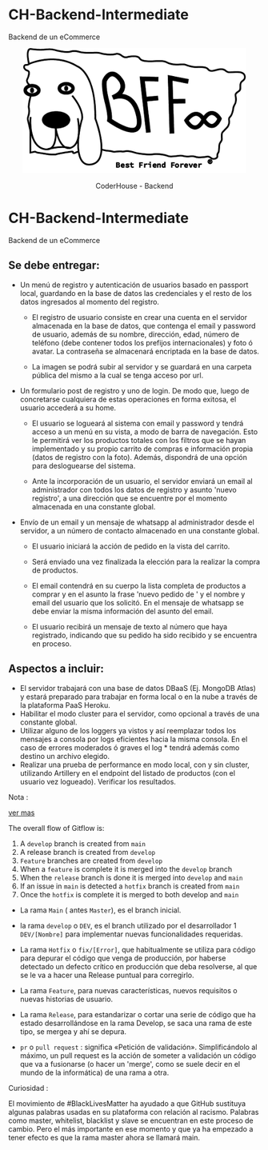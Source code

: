 # CH-Backend-Intermediate
Backend de un eCommerce 
<p align="center">
  <p align="center">    
    <img src="https://github.com/JesusRamirezGamarra/signature/blob/main/public/img/Logo_Negro.png" alt="BFFs" height="250">    
  </p>
  <p align="center">
       CoderHouse - Backend
  </p>
</p>

# CH-Backend-Intermediate
Backend de un eCommerce 


## Se debe entregar:

* Un menú de registro y autenticación de usuarios basado en passport local, guardando en la base de datos las credenciales y el resto de los datos ingresados al momento del registro. 

  - El registro de usuario consiste en crear una cuenta en el servidor almacenada en la base de datos, que contenga el email y password de usuario, además de su nombre, dirección, edad, número de teléfono (debe contener todos los prefijos internacionales) y foto ó avatar. La contraseña se almacenará encriptada en la base de datos.

  - La imagen se podrá subir al servidor y se guardará en una carpeta pública del mismo a la cual se tenga acceso por url.

* Un formulario post de registro y uno de login. De modo que, luego de concretarse cualquiera de estas operaciones en forma exitosa, el usuario accederá a su home.

  - El usuario se logueará al sistema con email y password y tendrá acceso a un menú en su vista, a modo de barra de navegación. Esto le permitirá ver los productos totales con los filtros que se hayan implementado y su propio carrito de compras e información propia (datos de registro con la foto). Además, dispondrá de una opción para desloguearse del sistema.

  - Ante la incorporación de un usuario, el servidor enviará un email al administrador con todos los datos de registro y asunto 'nuevo registro', a una dirección que se encuentre por el momento almacenada en una constante global.

* Envío de un email y un mensaje de whatsapp al administrador desde el servidor, a un número de contacto almacenado en una constante global.

  - El usuario iniciará la acción de pedido en la vista del carrito.

  - Será enviado una vez finalizada la elección para la realizar la compra de productos.

  - El email contendrá en su cuerpo la lista completa de productos a comprar y en el asunto la frase 'nuevo pedido de ' y el nombre y email del usuario que los solicitó. En el mensaje de whatsapp se debe enviar la misma información del asunto del email.

  - El usuario recibirá un mensaje de texto al número que haya registrado, indicando que su pedido ha sido recibido y se encuentra en proceso.


## Aspectos a incluir:

* El servidor trabajará con una base de datos DBaaS (Ej. MongoDB Atlas) y estará preparado para trabajar en forma local o en la nube a través de la plataforma PaaS Heroku.
* Habilitar el modo cluster para el servidor, como opcional a través de una constante global.
* Utilizar alguno de los loggers ya vistos y así reemplazar todos los mensajes a consola por logs eficientes hacia la misma consola. En el caso de errores moderados ó graves el log * tendrá además como destino un archivo elegido.
* Realizar una prueba de performance en modo local, con y sin cluster, utilizando Artillery en el endpoint del listado de productos (con el usuario vez logueado). Verificar los resultados.

Nota  : 

[ver mas](https://www.atlassian.com/git/tutorials/comparing-workflows/gitflow-workflow)

The overall flow of Gitflow is:

1. A `develop` branch is created from `main`
2. A release branch is created from `develop`
3. `Feature` branches are created from `develop`
4. When a `feature` is complete it is merged into the `develop` branch
5. When the `release` branch is done it is merged into `develop` and `main`
6. If an issue in `main` is detected a `hotfix` branch is created from `main`
7. Once the `hotfix` is complete it is merged to both develop and `main`


- La rama `Main` ( antes `Master`), es el branch inicial.
- la rama `develop` o `DEV`, es el branch utilizado por el desarrollador 1 `DEV/[Nombre]` para implementar nuevas funcionalidades requeridas.
- La rama `Hotfix` o `fix/[Error]`, que habitualmente se utiliza para código para depurar el código que venga de producción, por haberse detectado un defecto crítico en producción que deba resolverse, al que se le va a hacer una Release puntual para corregirlo.
- La rama `Feature`, para nuevas características, nuevos requisitos o nuevas historias de usuario.
- La rama `Release`, para estandarizar o cortar una serie de código que ha estado desarrollándose en la rama Develop, se saca una rama de este tipo, se mergea y ahí se depura.

- `pr` o `pull request` : significa «Petición de validación». Simplificándolo al máximo, un pull request es la acción de someter a validación un código que va a fusionarse (o hacer un 'merge', como se suele decir en el mundo de la informática) de una rama a otra.

Curiosidad : 

El movimiento de #BlackLivesMatter ha ayudado a que GitHub sustituya algunas palabras usadas en su plataforma con relación al racismo.
Palabras como master, whitelist, blacklist y slave se encuentran en este proceso de cambio. Pero el más importante en ese momento y que ya ha empezado a tener efecto es que la rama master ahora se llamará main.